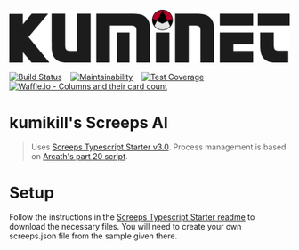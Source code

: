 ![](/assets/kuminet-logo.png)

[![Build Status](https://travis-ci.org/kumikill/kuminet.svg?branch=master)](https://travis-ci.org/kumikill/kuminet)
&nbsp;&nbsp;
[![Maintainability](https://api.codeclimate.com/v1/badges/bad044055c34eed17a3f/maintainability)](https://codeclimate.com/github/kumikill/kuminet/maintainability)
&nbsp;&nbsp;
[![Test Coverage](https://api.codeclimate.com/v1/badges/bad044055c34eed17a3f/test_coverage)](https://codeclimate.com/github/kumikill/kuminet/test_coverage)
&nbsp;&nbsp;
[![Waffle.io - Columns and their card count](https://badge.waffle.io/kumikill/kuminet.svg?columns=all)](https://waffle.io/kumikill/kuminet)

# kumikill's Screeps AI
> Uses [Screeps Typescript Starter v3.0](https://github.com/screepers/screeps-typescript-starter). Process management is based on [Arcath's part 20 script](https://github.com/Arcath/screeps-code).

# Setup
Follow the instructions in the [Screeps Typescript Starter readme](https://github.com/screepers/screeps-typescript-starter) to download the necessary files. You will need to create your own screeps.json file from the sample given there.